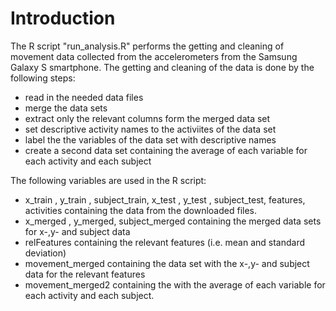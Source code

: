 # Introduction

The R script  "run_analysis.R" performs the getting and cleaning of movement data collected from the accelerometers from the Samsung Galaxy S smartphone.
The getting and cleaning of the data is done by the following steps:

* read in the needed data files
* merge the data sets
* extract only the relevant columns form the merged data set
* set descriptive activity names to the activiites of the data set
* label the the variables of the data set with descriptive names
* create a second data set containing the average of each variable for each activity and each subject


The following variables are used in the R script: 
* x_train ,  y_train , subject_train, x_test ,  y_test , subject_test, features, activities  containing the data from the downloaded files.
* x_merged ,  y_merged, subject_merged containing the merged data sets for x-,y- and subject data
* relFeatures containing the relevant features (i.e. mean and standard deviation) 
* movement_merged containing the data set with the x-,y- and subject data for the relevant features
* movement_merged2 containing the with the average of each variable for each activity and each subject. 
